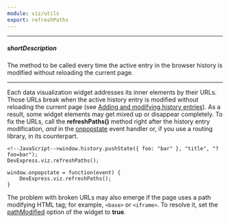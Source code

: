 ```yaml
---
module: viz/utils
export: refreshPaths
---
```

---
##### shortDescription
The method to be called every time the active entry in the browser history is modified without reloading the current page.

---
Each data visualization widget addresses its inner elements by their URLs. Those URLs break when the active history entry is modified without reloading the current page (see [Adding and modifying history entries](https://developer.mozilla.org/en-US/docs/Web/API/History_API#Adding_and_modifying_history_entries)). As a result, some widget elements may get mixed up or disappear completely. To fix the URLs, call the **refreshPaths()** method right after the history entry  modification, _and_ in the [onpopstate](https://developer.mozilla.org/en-US/docs/Web/API/WindowEventHandlers/onpopstate) event handler or, if you use a routing library, in its counterpart.

    <!--JavaScript-->window.history.pushState({ foo: "bar" }, "title", "?foo=bar");
    DevExpress.viz.refreshPaths();

    window.onpopstate = function(event) {
        DevExpress.viz.refreshPaths();
    }

The problem with broken URLs may also emerge if the page uses a path modifying HTML tag; for example, `<base>` or `<iframe>`. To resolve it, set the [pathModified](/api-reference/20%20Data%20Visualization%20Widgets/BaseWidget/1%20Configuration/pathModified.md '/Documentation/ApiReference/Data_Visualization_Widgets/dxChart/Configuration/#pathModified') option of the widget to **true**.